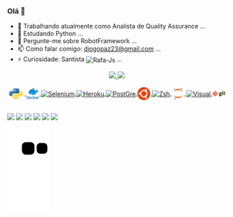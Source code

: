 ### Olá  🤟

- 🔭 Trabalhando atualmente como Analista de Quality Assurance ...
- 🌱 Estudando Python ...
- 💬 Pergunte-me sobre RobotFramework  ...
- 📫 Como falar comigo: diogopaz23@gmail.com ...
- ⚡ Curiosidade: Santista <img align="center" alt="Rafa-Js" height="20" width="20" src="https://i.pinimg.com/originals/2c/07/8c/2c078c673f6ec2b98116b90ebe14a81f.png"> ...
<div align="center">
  <a href="https://github.com/diogopazqa">
  <img height="180em" src="https://github-readme-stats.vercel.app/api?username=diogopazqa&show_icons=true&theme=slateorange&include_all_commits=true&count_private=true"/>
  <img height="180em" src="https://github-readme-stats.vercel.app/api/top-langs/?username=diogopazqa&layout=compact&langs_count=7&theme=slateorange"/>
</div>
<div style="display: inline_block"><br>
  <img align="center" alt="Python" height="30" width="40" src="https://raw.githubusercontent.com/devicons/devicon/master/icons/python/python-original.svg">
  <img align="center" alt="Docker" height="30" width="30" src="https://raw.githubusercontent.com/github/explore/master/topics/docker/docker.png">
  <img align="center" alt="Selenium" height="30" width="30" src="https://img.icons8.com/color/48/000000/selenium-test-automation.png">
  <img align="center" alt="Heroku" height="30" width="40" src="https://img.icons8.com/color/48/000000/heroku.png">
  <img align="center" alt="PostGre" height="30" width="40" src="https://img2.gratispng.com/20180806/zfw/kisspng-postgresql-clip-art-database-logo-web-design-strategy-relik-5b67d8468fcf82.2394477615335322305891.jpg">
  <img align="center" alt="Ubuntu" height="30" width="30" src="https://raw.githubusercontent.com/github/explore/master/topics/ubuntu/ubuntu.png">
  <img align="center" alt="Zsh" height="30" width="30" src="https://s3.amazonaws.com/ohmyzsh/oh-my-zsh-logo.png">
  <img align="center" alt="Jupyter" height="30" width="30" src="https://raw.githubusercontent.com/github/explore/master/topics/jupyter-notebook/jupyter-notebook.png">
  <img align="center" alt="Visual" height="30" width="30" src="https://img.icons8.com/fluent/48/000000/visual-studio-code-2019.png">
  <img align="center" alt="Git" height="30" width="30" src="https://raw.githubusercontent.com/github/explore/master/topics/git/git.png">
</div>
  
  ##
 
<div> 
  <a href="https://www.youtube.com/channel/UC3Mu7uB9DQSOWAf_g1g37cg" target="_blank"><img src="https://img.shields.io/badge/YouTube-FF0000?style=for-the-badge&logo=youtube&logoColor=white" target="_blank"></a>
  <a href="hhttps://www.instagram.com/diihpaz/" target="_blank"><img src="https://img.shields.io/badge/-Instagram-%23E4405F?style=for-the-badge&logo=instagram&logoColor=white" target="_blank"></a>
 	<a href="https://www.twitch.tv/drakk3" target="_blank"><img src="https://img.shields.io/badge/Twitch-9146FF?style=for-the-badge&logo=twitch&logoColor=white" target="_blank"></a>
 <a href="https://discord.gg/VpPYCN4XEN" target="_blank"><img src="https://img.shields.io/badge/Discord-7289DA?style=for-the-badge&logo=discord&logoColor=white" target="_blank"></a> 
  <a href = "mailto:diogopaz23@gmail.com"><img src="https://img.shields.io/badge/-Gmail-%23333?style=for-the-badge&logo=gmail&logoColor=white" target="_blank"></a>
  <a href="hhttps://www.linkedin.com/in/diogo-paz-5b60b738/" target="_blank"><img src="https://img.shields.io/badge/-LinkedIn-%230077B5?style=for-the-badge&logo=linkedin&logoColor=white" target="_blank"></a> 
 
  ![Snake animation](https://github.com/rafaballerini/rafaballerini/blob/output/github-contribution-grid-snake.svg)
 
</div>
